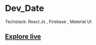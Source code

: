 # Dev_Date

Techstack: React.Js , Firebase , Material UI

## [Explore live](https://tinder-clone-ebc2e.web.app/)
